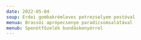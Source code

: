 ```yaml
---
date: 2022-05-04
soup: Erdei gombakrémleves petrezselyem pestóval
menua: Brassói aprópecsenye paradicsomsalátával
menub: Spenótfőzelék bundáskenyérrel
---
```

